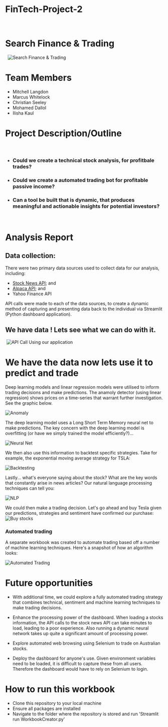 # FinTech-Project-2
​
# Search Finance & Trading
​
​
![Search Finance & Trading](https://media.istockphoto.com/vectors/abstract-financial-chart-with-bulls-and-bear-in-stock-market-on-white-vector-id1160947231?k=20&m=1160947231&s=612x612&w=0&h=4EJe2IE2N8YBz8-Q3lU4YfqoC44CSeJH7NzJ80VOvHU=)
​
# Team Members
- Mitchell Langdon 
- Marcus Whitelock
- Christian Seeley 
- Mohamed Dallol 
- Ilisha Kaul
​
# Project Description/Outline
​
- ### Could we create a technical stock analysis, for profitbale trades?

- ### Could we create a automated trading bot for profitable passive income?

- ### Can a tool be built that is dynamic, that produces meaningful and actionable insights for potential investors?
​
​
# Analysis Report
## Data collection:

There were two primary data sources used to collect data for our analysis, including:
 * [Stock News API](https://stocknewsapi.com/); and 
 * [Alpaca API](https://app.alpaca.markets/brokerage/new-account/overview); and
 * Yahoo Finance API

 API calls were made to each of the data sources, to create a dynamic method of capturing and presenting data back to the individual via Streamlit (Python dashboard application).
​
## We have data ! Lets see what we can do with it.
​ ![API Call Using our application](Images_readme/Search_Finance.gif)
​
​
​
​
# We have the data now lets use it to predict and trade

Deep learning models and linear regression models were utilised to inform trading decisions and make predictions. The anamoly detector (using linear regression) shows prices on a time-series that warrant further investigation. See the graphic below.

![Anomaly](Images_readme/Anomaly.gif)


The deep learning model uses a Long Short Term Memory neural net to make predictions. The key concern with the deep learning model is overfitting (or have we simply trained the model efficiently?)... 

![Neural Net](Images_readme/Neural_Net.png)

We then also use this information to backtest specific strategies. Take for example, the exponential moving average strategy for TSLA:

![Backtesting](Images_readme/Backtesting.png)

Lastly... what's everyone saying about the stock? What are the key words that constantly arise in news articles? Our natural language processing techniques can tell you: 

![NLP](Images_readme/Words.png)

We could then make a trading decision. Let's go ahead and buy Tesla given our predictions, strategies and sentiment have confirmed our purchase:
​
![Buy stocks](Images_readme/Buy_alpaca.gif)

### Automated trading

A separate workbook was created to automate trading based off a number of machine learning techniques. Here's a snapshot of how  an algorithm looks:

![Automated Trading](Images_readme/Algo_Screenshot.gif)

# Future opportunities

 * With additional time, we could explore a fully automated trading strategy that combines technical, sentiment and machine learning techniques to make trading decisions. 

* Enhance the processing power of the dashboard. When loading a stocks information, the API calls to the stock news API can take minutes to load, leading to a poor experience. Also running a dynamic neural network takes up quite a significant amount of processing power.

* Explore automated web browsing using Selenium to trade on Australian stocks.

* Deploy the dashboard for anyone's use. Given environment variables need to be loaded, it is difficult to capture these from all users. Therefore the dashboard would have to rely on Selenium to login. 

# How to run this workbook

* Clone this repository to your local machine
* Ensure all packages are installed
* Navigate to the folder where the repository is stored and run 'Streamlit run WorkbookCreator.py'













